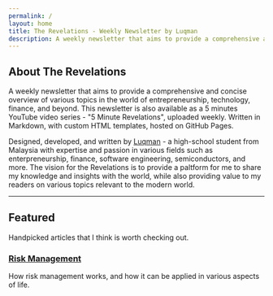 ```yaml
---
permalink: /
layout: home
title: The Revelations - Weekly Newsletter by Luqman
description: A weekly newsletter that aims to provide a comprehensive and concise overview of various topics in the world of entrepreneurship, technology, finance, and beyond. This newsletter is also available as a YouTube video series, uploaded weekly. Written in Markdown, with custom HTML templates.
---
```


## About The Revelations

A weekly newsletter that aims to provide a comprehensive and concise overview of various topics in the world of entrepreneurship, technology, finance, and beyond. This newsletter is also available as a 5 minutes YouTube video series - "5 Minute Revelations", uploaded weekly. Written in Markdown, with custom HTML templates, hosted on GitHub Pages.

Designed, developed, and written by [Luqman](https://theluqmn.github.io/) - a high-school student from Malaysia with expertise and passion in various fields such as enterpreneurship, finance, software engineering, semiconductors, and more. The vision for the Revelations is to provide a paltform for me to share my knowledge and insights with the world, while also providing value to my readers on various topics relevant to the modern world.

---

## Featured

Handpicked articles that I think is worth checking out.

### [Risk Management](/risk-management/)

How risk management works, and how it can be applied in various aspects of life.
